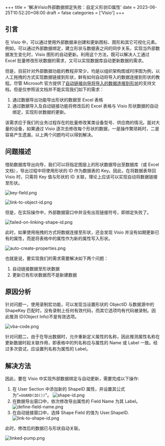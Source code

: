 +++
title = '解决Visio外部数据绑定失败：自定义形状ID属性'
date = 2023-06-25T10:52:20+08:00
draft = false
categories = ['Visio']
+++

## 引言

在 Visio 中，可以通过使用外部数据来创建和更新图标、图形和其它可视化元素。例如，可以通过外部数据绑定，建立形状与数据表之间的同步关系，实现当外部数据发生变化时，Visio 图形的自动更新。利用这个方法，既可以解决人工通过 Excel 批量修改形状数据的需求，又可以实现数据库自动更新数据的需求。

但是，目前针对外部数据功能的教程非常少，均是以组织架构图或时序图为例，以人工拖拽的方式实现数据链接到形状，鲜有如何自动将导入的数据连接到形状的教程。尽管 Microsoft 官方提供了[自动链接向导将导入的数据连接到形状](https://support.microsoft.com/zh-cn/office/%E8%87%AA%E5%8A%A8%E5%B0%86%E5%AF%BC%E5%85%A5%E7%9A%84%E6%95%B0%E6%8D%AE%E9%93%BE%E6%8E%A5%E5%88%B0%E5%BD%A2%E7%8A%B6-be56f5ff-9b13-4311-9a6c-b27dd243dbea)的支持文档，但是仅参照该文档并不能实现我们如下的需求：

1. 通过数据导出功能导出形状的数据至 Excel 表格
2. 通过数据导入及自动链接功能将修改后的 Excel 表格与 Visio 形状数据的自动绑定，实现形状数据的更新。

该需求应于我们的业务过程存在的批量修改某类设备型号、供应商的情况。面对大量的设备，如果通过 Visio 逐次去修改每个形状的数据，一是操作繁琐耗时，二是容易产生遗漏，以上两个问题均可以得到解决。

## 问题描述

借助数据库导出向导，我们可以将指定图层上的形状数据导出至数据库（或 Excel 文档），导出过程中将使用形状的 ID 作为数据表的 Key。因此，在将数据表导回 Visio 时，只需将 Key 值与形状的 ID 关联，理论上应该可以实现自动将数据链接至形状。

![key-field.png](https://s2.loli.net/2023/06/25/KcMqIOdNn2SVwLi.png)

![link-to-object-id.png](https://s2.loli.net/2023/06/25/FguYD1bfpV2OBlo.png)

但是，在实际操作中，外部数据窗口中并没有出现链接符号，即绑定失败了。

![failed-on-linking-shape-id.png](https://s2.loli.net/2023/06/25/lC1HozFsIpYK5rw.png)

此时，如果使用拖拽的方式将数据连接至形状，还会发现 Visio 并没有如期更新已有的属性，而是将表格中的属性作为新的属性写入形状。

![auto-create-properties.png](https://s2.loli.net/2023/06/25/gz3oXulY4riAytB.png)

也就是说，要实现我们的需求需要解决如下两个问题：

1. 自动链接数据至形状数据
2. 更新已有形状数据而不是新建数据

## 原因分析

针对问题一，使用录制宏功能，可以发现当设置形状的 ObjectID 与数据源中的 ShapeKey 匹配时，没有录制上任何有效代码，而其它选项均有代码被录制。因此推测 ID(Object Info)不是有效选项。

![vba-code.png](https://s2.loli.net/2023/06/25/ZrU6nLWj3AzpqKI.png)

针对问题二，由于在导出数据时，允许重新定义属性的名称，因此推测属性名称在更新数据时起关联作用，即表格中的列名称应与属性的 Name 或 Label 一致。经过多次尝试，应设置列名称为属性的 Label。

## 解决方法

因此，要在 Visio 中实现外部数据绑定与自动更新，需要完成以下操作:

1. 在 User Section 中添加新的 ShapeID 属性，并设置其公式为"`=GUARD(ID())`"。
   ![shape-id.png](https://s2.loli.net/2023/06/25/ytJuX4R3IxpNgrs.png)
2. 在数据导出窗口中，依次修改导出属性的 Field Name 为其 Label。
   ![define-field-name.png](https://s2.loli.net/2023/06/25/MRSHE8ay3e2jmoO.png)
3. 在自动链接窗口中，选择 Shape Field 的值为 User.ShapeID.
   ![link-to-shape-id.png](https://s2.loli.net/2023/06/25/RjM9OdT1m4nqphN.png)

此时，修改后的数据已与形状自动关联。

![linked-pump.png](https://s2.loli.net/2023/06/25/JCXdDK13pUy42xH.png)

